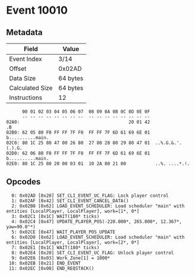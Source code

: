 # Event 10010

## Metadata

| Field           | Value    |
|-----------------|----------|
| Event Index     | 3/14     |
| Offset          | 0x02AD   |
| Data Size       | 64 bytes |
| Calculated Size | 64 bytes |
| Instructions    | 12       |

```
      00 01 02 03 04 05 06 07  08 09 0A 0B 0C 0D 0E 0F
      -- -- -- -- -- -- -- --  -- -- -- -- -- -- -- --
02A0:                                         20 01 42                .B
02B0: 62 05 80 F0 FF FF 7F F0  FF FF 7F 6D 61 69 6E 01  b..........main.
02C0: 80 1C 25 80 47 00 26 80  27 80 28 80 29 80 47 01  ..%.G.&.'.(.).G.
02D0: 62 06 80 F0 FF FF 7F F0  FF FF 7F 6D 61 69 6E 01  b..........main.
02E0: 80 1C 25 80 20 00 03 01  10 2A 80 21 00           ..%. ....*.!.   
```

## Opcodes

```
  0: 0x02AD [0x20] SET_CLI_EVENT_UC_FLAG: Lock player control
  1: 0x02AF [0x42] SET_CLI_EVENT_CANCEL_DATA()
  2: 0x02B0 [0x62] LOAD_EVENT_SCHEDULER: Load scheduler "main" with entities [LocalPlayer, LocalPlayer], work=[1*, 0*]
  3: 0x02C1 [0x1C] WAIT(180* ticks)
  4: 0x02C4 [0x47] UPDATE_PLAYER_POS(-220.000*, 265.000*, 12.367*, yaw=90.0°*)
  5: 0x02CE [0x47] WAIT_PLAYER_POS_UPDATE
  6: 0x02D0 [0x62] LOAD_EVENT_SCHEDULER: Load scheduler "main" with entities [LocalPlayer, LocalPlayer], work=[2*, 0*]
  7: 0x02E1 [0x1C] WAIT(180* ticks)
  8: 0x02E4 [0x20] SET_CLI_EVENT_UC_FLAG: Unlock player control
  9: 0x02E6 [0x03] Work_Zone[1] = 1000*
 10: 0x02EB [0x21] END_EVENT
 11: 0x02EC [0x00] END_REQSTACK()
```
